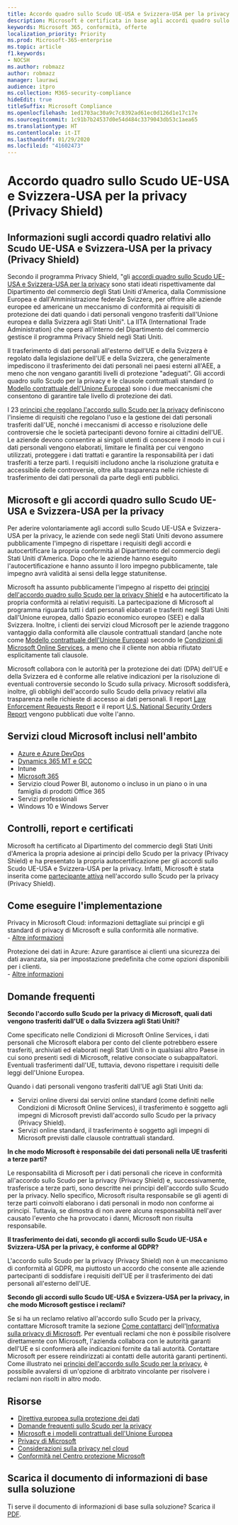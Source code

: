 ```yaml
---
title: Accordo quadro sullo Scudo UE-USA e Svizzera-USA per la privacy (Privacy Shield)
description: Microsoft è certificata in base agli accordi quadro sullo Scudo UE-USA e Svizzera-USA per la privacy e ai relativi impegni (Privacy Shield).
keywords: Microsoft 365, conformità, offerte
localization_priority: Priority
ms.prod: Microsoft-365-enterprise
ms.topic: article
f1.keywords:
- NOCSH
ms.author: robmazz
author: robmazz
manager: laurawi
audience: itpro
ms.collection: M365-security-compliance
hideEdit: true
titleSuffix: Microsoft Compliance
ms.openlocfilehash: 1ed1703ac30a9c7c8392ad61ec0d126d1e17c17e
ms.sourcegitcommit: 1c91b7b24537d0e54d484c3379043db53c1aea65
ms.translationtype: HT
ms.contentlocale: it-IT
ms.lasthandoff: 01/29/2020
ms.locfileid: "41602473"
---
```

# <a name="eu-us-and-swiss-us-privacy-shield-frameworks"></a>Accordo quadro sullo Scudo UE-USA e Svizzera-USA per la privacy (Privacy Shield)

## <a name="about-the-eu-us-and-swiss-us-privacy-shield-frameworks"></a>Informazioni sugli accordi quadro relativi allo Scudo UE-USA e Svizzera-USA per la privacy (Privacy Shield)

Secondo il programma Privacy Shield, "gli [accordi quadro sullo Scudo UE-USA e Svizzera-USA per la privacy](https://www.privacyshield.gov/welcome) sono stati ideati rispettivamente dal Dipartimento del commercio degli Stati Uniti d'America, dalla Commissione Europea e dall'Amministrazione federale Svizzera, per offrire alle aziende europee ed americane un meccanismo di conformità ai requisiti di protezione dei dati quando i dati personali vengono trasferiti dall'Unione europea e dalla Svizzera agli Stati Uniti". La IITA (International Trade Administration) che opera all'interno del Dipartimento del commercio gestisce il programma Privacy Shield negli Stati Uniti.

Il trasferimento di dati personali all'esterno dell'UE e della Svizzera è regolato dalla legislazione dell'UE e della Svizzera, che generalmente impediscono il trasferimento dei dati personali nei paesi esterni all'AEE, a meno che non vengano garantiti livelli di protezione "adeguati". Gli accordi quadro sullo Scudo per la privacy e le clausole contrattuali standard (o [Modello contrattuale dell'Unione Europea](offering-EU-Model-Clauses.md)) sono i due meccanismi che consentono di garantire tale livello di protezione dei dati.

I 23 [principi che regolano l'accordo sullo Scudo per la privacy](https://www.privacyshield.gov/article?id=Requirements-of-Participation) definiscono l'insieme di requisiti che regolano l'uso e la gestione dei dati personali trasferiti dall'UE, nonché i meccanismi di accesso e risoluzione delle controversie che le società partecipanti devono fornire ai cittadini dell'UE. Le aziende devono consentire ai singoli utenti di conoscere il modo in cui i dati personali vengono elaborati, limitare le finalità per cui vengono utilizzati, proteggere i dati trattati e garantire la responsabilità per i dati trasferiti a terze parti. I requisiti includono anche la risoluzione gratuita e accessibile delle controversie, oltre alla trasparenza nelle richieste di trasferimento dei dati personali da parte degli enti pubblici.

## <a name="microsoft-and-the-eu-us-and-swiss-us-privacy-shield-frameworks"></a>Microsoft e gli accordi quadro sullo Scudo UE-USA e Svizzera-USA per la privacy

Per aderire volontariamente agli accordi sullo Scudo UE-USA e Svizzera-USA per la privacy, le aziende con sede negli Stati Uniti devono assumere pubblicamente l'impegno di rispettare i requisiti degli accordi e autocertificare la propria conformità al Dipartimento del commercio degli Stati Uniti d'America. Dopo che le aziende hanno eseguito l'autocertificazione e hanno assunto il loro impegno pubblicamente, tale impegno avrà validità ai sensi della legge statunitense.

Microsoft ha assunto pubblicamente l'impegno al rispetto dei [principi dell'accordo quadro sullo Scudo per la privacy Shield](https://www.privacyshield.gov/article?id=Requirements-of-Participation) e ha autocertificato la propria conformità ai relativi requisiti. La partecipazione di Microsoft al programma riguarda tutti i dati personali elaborati e trasferiti negli Stati Uniti dall'Unione europea, dallo Spazio economico europeo (SEE) e dalla Svizzera. Inoltre, i clienti dei servizi cloud Microsoft per le aziende traggono vantaggio dalla conformità alle clausole contrattuali standard (anche note come [Modello contrattuale dell'Unione Europea](offering-eu-model-clauses.md)) secondo le [Condizioni di Microsoft Online Services](https://www.microsoftvolumelicensing.com/DocumentSearch.aspx?Mode=3&DocumentTypeId=31), a meno che il cliente non abbia rifiutato esplicitamente tali clausole.

Microsoft collabora con le autorità per la protezione dei dati (DPA) dell'UE e della Svizzera ed è conforme alle relative indicazioni per la risoluzione di eventuali controversie secondo lo Scudo sulla privacy. Microsoft soddisferà, inoltre, gli obblighi dell'accordo sullo Scudo della privacy relativi alla trasparenza nelle richieste di accesso ai dati personali. Il report [Law Enforcement Requests Report](https://www.microsoft.com/corporate-responsibility/lerr) e il report [U.S. National Security Orders Report](https://www.microsoft.com/corporate-responsibility/fisa/) vengono pubblicati due volte l'anno.

## <a name="microsoft-in-scope-cloud-services"></a>Servizi cloud Microsoft inclusi nell'ambito

- [Azure e Azure DevOps](https://gallery.technet.microsoft.com/Overview-of-Azure-c1be3942)
- [Dynamics 365 MT e GCC](https://download.microsoft.com/download/E/1/9/E1977163-7A86-4812-AC18-C03ADC958AAF/Microsoft_Dynamics_365_Cloud_Service_Compliance_Datasheet.pdf)
- Intune
- [Microsoft 365](https://servicetrust.microsoft.com/ViewPage/TrustDocuments?command=Download&downloadType=Document&downloadId=9f756cce-b15d-45a9-94d7-6a583dee4401&docTab=6d000410-c9e9-11e7-9a91-892aae8839ad_Compliance_Guides)
- Servizio cloud Power BI, autonomo o incluso in un piano o in una famiglia di prodotti Office 365
- Servizi professionali
- Windows 10 e Windows Server

## <a name="audits-reports-and-certificates"></a>Controlli, report e certificati

Microsoft ha certificato al Dipartimento del commercio degli Stati Uniti d'America la propria adesione ai principi dello Scudo per la privacy (Privacy Shield) e ha presentato la propria autocertificazione per gli accordi sullo Scudo UE-USA e Svizzera-USA per la privacy. Infatti, Microsoft è stata inserita come [partecipante attiva](https://www.privacyshield.gov/participant?id=a2zt0000000KzNaAAK) nell'accordo sullo Scudo per la privacy (Privacy Shield).

## <a name="how-to-implement"></a>Come eseguire l'implementazione

Privacy in Microsoft Cloud: informazioni dettagliate sui principi e gli standard di privacy di Microsoft e sulla conformità alle normative.  
    - [Altre informazioni](https://www.microsoft.com/download/details.aspx?id=55710)

Protezione dei dati in Azure: Azure garantisce ai clienti una sicurezza dei dati avanzata, sia per impostazione predefinita che come opzioni disponibili per i clienti.  
    - [Altre informazioni](https://docs.microsoft.com/azure/security/azure-protection-of-customer-data)

## <a name="frequently-asked-questions"></a>Domande frequenti

**Secondo l'accordo sullo Scudo per la privacy di Microsoft, quali dati vengono trasferiti dall'UE o dalla Svizzera agli Stati Uniti?**

Come specificato nelle Condizioni di Microsoft Online Services, i dati personali che Microsoft elabora per conto del cliente potrebbero essere trasferiti, archiviati ed elaborati negli Stati Uniti o in qualsiasi altro Paese in cui sono presenti sedi di Microsoft, relative consociate o subappaltatori. Eventuali trasferimenti dall'UE, tuttavia, devono rispettare i requisiti delle leggi dell'Unione Europea.

Quando i dati personali vengono trasferiti dall'UE agli Stati Uniti da:

- Servizi online diversi dai servizi online standard (come definiti nelle Condizioni di Microsoft Online Services), il trasferimento è soggetto agli impegni di Microsoft previsti dall'accordo sullo Scudo per la privacy (Privacy Shield).
- Servizi online standard, il trasferimento è soggetto agli impegni di Microsoft previsti dalle clausole contrattuali standard.

**In che modo Microsoft è responsabile dei dati personali nella UE trasferiti a terze parti?**

Le responsabilità di Microsoft per i dati personali che riceve in conformità all'accordo sullo Scudo per la privacy (Privacy Shield) e, successivamente, trasferisce a terze parti, sono descritte nei principi dell'accordo sullo Scudo per la privacy. Nello specifico, Microsoft risulta responsabile se gli agenti di terze parti coinvolti elaborano i dati personali in modo non conforme ai principi. Tuttavia, se dimostra di non avere alcuna responsabilità nell'aver causato l'evento che ha provocato i danni, Microsoft non risulta responsabile.

**Il trasferimento dei dati, secondo gli accordi sullo Scudo UE-USA e Svizzera-USA per la privacy, è conforme al GDPR?**

L'accordo sullo Scudo per la privacy (Privacy Shield) non è un meccanismo di conformità al GDPR, ma piuttosto un accordo che consente alle aziende partecipanti di soddisfare i requisiti dell'UE per il trasferimento dei dati personali all'esterno dell'UE.

**Secondo gli accordi sullo Scudo UE-USA e Svizzera-USA per la privacy, in che modo Microsoft gestisce i reclami?**

Se si ha un reclamo relativo all'accordo sullo Scudo per la privacy, contattare Microsoft tramite la sezione [Come contattarci](https://privacy.microsoft.com/PrivacyStatement#mainhowtocontactusmodule) dell'[Informativa sulla privacy di Microsoft](https://privacy.microsoft.com/privacystatement). Per eventuali reclami che non è possibile risolvere direttamente con Microsoft, l'azienda collabora con le autorità garanti dell'UE e si conformerà alle indicazioni fornite da tali autorità. Contattare Microsoft per essere reindirizzati ai contatti delle autorità garanti pertinenti. Come illustrato nei [principi dell'accordo sullo Scudo per la privacy](https://www.privacyshield.gov/article?id=Requirements-of-Participation), è possibile avvalersi di un'opzione di arbitrato vincolante per risolvere i reclami non risolti in altro modo.

## <a name="resources"></a>Risorse

- [Direttiva europea sulla protezione dei dati](https://eur-lex.europa.eu/legal-content/en/ALL/?uri=CELEX:31995L0046)
- [Domande frequenti sullo Scudo per la privacy](https://www.privacyshield.gov/article?id=FAQs)
- [Microsoft e i modelli contrattuali dell'Unione Europea](offering-eu-model-clauses.md)
- [Privacy di Microsoft](https://privacy.microsoft.com)
- [Considerazioni sulla privacy nel cloud](https://download.microsoft.com/download/0/9/D/09DE47F6-F9E5-4C14-B9E8-E8119A130ACC/Privacy_considerations_in_the_cloud.pdf)
- [Conformità nel Centro protezione Microsoft](https://www.microsoft.com/trust-center/compliance/compliance-overview)

## <a name="download-the-offering-backgrounder"></a>Scarica il documento di informazioni di base sulla soluzione

Ti serve il documento di informazioni di base sulla soluzione? Scarica il [PDF](https://download.microsoft.com/download/3/F/4/3F4C5C35-6653-4E9B-8C4F-917B1064F537/PrivacyShield-Compliance.pdf).
